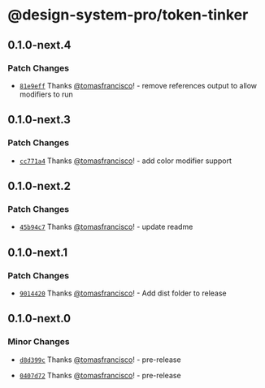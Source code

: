 # @design-system-pro/token-tinker

## 0.1.0-next.4

### Patch Changes

- [`81e9eff`](https://github.com/Design-System-Pro/token-tinker/commit/81e9eff1d743763a945572d4d70ae217efe34058) Thanks [@tomasfrancisco](https://github.com/tomasfrancisco)! - remove references output to allow modifiers to run

## 0.1.0-next.3

### Patch Changes

- [`cc771a4`](https://github.com/Design-System-Pro/token-tinker/commit/cc771a47cd2c1b6152fe0a98876897708e2fd7df) Thanks [@tomasfrancisco](https://github.com/tomasfrancisco)! - add color modifier support

## 0.1.0-next.2

### Patch Changes

- [`45b94c7`](https://github.com/Design-System-Pro/token-tinker/commit/45b94c747f577f3b952fea6b0f2f13f50dc97ddc) Thanks [@tomasfrancisco](https://github.com/tomasfrancisco)! - update readme

## 0.1.0-next.1

### Patch Changes

- [`9014420`](https://github.com/Design-System-Pro/token-tinker/commit/9014420e3e1b7453a290b61fc7d1892f4ced9cb9) Thanks [@tomasfrancisco](https://github.com/tomasfrancisco)! - Add dist folder to release

## 0.1.0-next.0

### Minor Changes

- [`d8d399c`](https://github.com/Design-System-Pro/token-tinker/commit/d8d399cba35ede37918061dd8b54054066608598) Thanks [@tomasfrancisco](https://github.com/tomasfrancisco)! - pre-release

- [`0407d72`](https://github.com/Design-System-Pro/token-tinker/commit/0407d7298d63d662b931f5458b826f2658175205) Thanks [@tomasfrancisco](https://github.com/tomasfrancisco)! - pre-release
